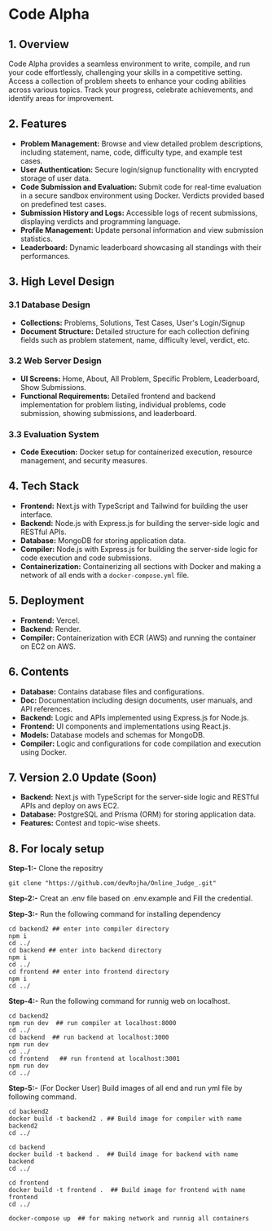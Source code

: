 # Code Alpha

## 1. Overview

Code Alpha provides a seamless environment to write, compile, and run your code effortlessly, challenging your skills in a competitive setting. Access a collection of problem sheets to enhance your coding abilities across various topics. Track your progress, celebrate achievements, and identify areas for improvement.

## 2. Features

- **Problem Management:** Browse and view detailed problem descriptions, including statement, name, code, difficulty type, and example test cases.
- **User Authentication:** Secure login/signup functionality with encrypted storage of user data.
- **Code Submission and Evaluation:** Submit code for real-time evaluation in a secure sandbox environment using Docker. Verdicts provided based on predefined test cases.
- **Submission History and Logs:** Accessible logs of recent submissions, displaying verdicts and programming language.
- **Profile Management:** Update personal information and view submission statistics.
- **Leaderboard:** Dynamic leaderboard showcasing all standings with their performances.

## 3. High Level Design

### 3.1 Database Design

- **Collections:** Problems, Solutions, Test Cases, User's Login/Signup
- **Document Structure:** Detailed structure for each collection defining fields such as problem statement, name, difficulty level, verdict, etc.

### 3.2 Web Server Design

- **UI Screens:** Home, About, All Problem, Specific Problem, Leaderboard, Show Submissions.
- **Functional Requirements:** Detailed frontend and backend implementation for problem listing, individual problems, code submission, showing submissions, and leaderboard.

### 3.3 Evaluation System

- **Code Execution:** Docker setup for containerized execution, resource management, and security measures.

## 4. Tech Stack

- **Frontend:** Next.js with TypeScript and Tailwind for building the user interface.
- **Backend:** Node.js with Express.js for building the server-side logic and RESTful APIs.
- **Database:** MongoDB for storing application data.
- **Compiler:** Node.js with Express.js for building the server-side logic for code execution and code submissions.
- **Containerization:** Containerizing all sections with Docker and making a network of all ends with a `docker-compose.yml` file.

## 5. Deployment

- **Frontend:** Vercel.
- **Backend:** Render.
- **Compiler:** Containerization with ECR (AWS) and running the container on EC2 on AWS.

## 6. Contents

- **Database:** Contains database files and configurations.
- **Doc:** Documentation including design documents, user manuals, and API references.
- **Backend:** Logic and APIs implemented using Express.js for Node.js.
- **Frontend:** UI components and implementations using React.js.
- **Models:** Database models and schemas for MongoDB.
- **Compiler:** Logic and configurations for code compilation and execution using Docker.

## 7. Version 2.0 Update (Soon)

- **Backend:** Next.js with TypeScript for the server-side logic and RESTful APIs and deploy on aws EC2.
- **Database:** PostgreSQL and Prisma (ORM) for storing application data.
- **Features:** Contest and topic-wise sheets.

## 8. For localy setup
**Step-1:-** Clone the repositry
```
git clone "https://github.com/devRojha/Online_Judge_.git"
```
**Step-2:-** Creat an .env file based on .env.example and Fill the credential.

**Step-3:-** Run the following command for installing dependency
```
cd backend2 ## enter into compiler directory
npm i
cd ../
cd backend ## enter into backend directory
npm i
cd ../
cd frontend ## enter into frontend directory
npm i
cd ../
```
**Step-4:-** Run the following command for runnig web on localhost.
```
cd backend2
npm run dev  ## run compiler at localhost:8000
cd ../
cd backend  ## run backend at localhost:3000
npm run dev
cd ../
cd frontend   ## run frontend at localhost:3001
npm run dev
cd ../
```
**Step-5:-** (For Docker User) Build images of all end and run yml file by following command.
```
cd backend2
docker build -t backend2 . ## Build image for compiler with name backend2
cd ../

cd backend
docker build -t backend .  ## Build image for backend with name backend
cd ../

cd frontend
docker build -t frontend .  ## Build image for frontend with name frontend
cd ../

docker-compose up  ## for making network and runnig all containers
```
